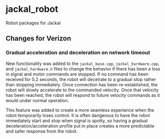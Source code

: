 jackal_robot
============

Robot packages for Jackal

## Changes for Verizon

### Gradual acceleration and deceleration on network timeout

New functionality was added to the `jackal_base.cpp`, `jackal_hardware.cpp`, and `jackal_hardware.h` files to change the behavior if there has been a loss in signal and motor commands are stopped. If no command has been received for 0.2 seconds, the robot will decelrate to a gradual stop rather than stopping immediately. Once connection has been re-established, the robot will slowly accelerate to the commanded velocity. Once that velocity has been reached, the robot will respond to future velocity commands as it would under normal operation.

This feature was added to create a more seamless experience when the robot temporarily loses control. It is often dangerous to have the robot immediately start and stop when signal is spotty, so having a gradual deceleration/acceleration profile put in place creates a more predictable and safer response from the robot.
